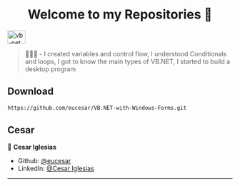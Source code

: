 <h1 align="center">Welcome to my Repositories 🤝</h1>
<p>
  <img align="center" alt="vb-net" height="30" width="40" src="./vb-net">
</p>

> 🌱👨‍💻 - I created variables and control flow, I understood Conditionals and loops, I got to know the main types of VB.NET, I started to build a desktop program

## Download

```sh
https://github.com/eucesar/VB.NET-with-Windows-Forms.git
```

## Cesar

👤 **Cesar Iglesias**

* Github: [@eucesar](https://github.com/eucesar)
* LinkedIn: [@Cesar Iglesias](https://www.linkedin.com/in/cesar-iglesias-tecnologia/)

***
